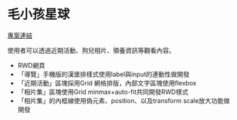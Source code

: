 # 毛小孩星球

[專案連結]( https://bright208.github.io/Puppy-s-world-project/views/index.html)

使用者可以透過近期活動、狗兒相片、領養資訊等觀看內容。

+ RWD網頁
+ 「導覽」手機版的漢堡排樣式使用label與input的連動性做開發
+ 「近期活動」區塊採用Grid 網格排版，內部文字區塊使用flexbox
+ 「相片集」區塊使用Grid minmax+auto-fit共同開發RWD樣式
+ 「相片集」的內框線使用偽元素、position、以及transform scale放大功能做開發
